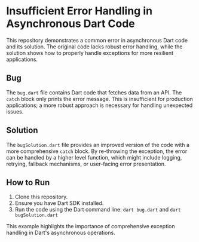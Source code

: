 # Insufficient Error Handling in Asynchronous Dart Code

This repository demonstrates a common error in asynchronous Dart code and its solution. The original code lacks robust error handling, while the solution shows how to properly handle exceptions for more resilient applications.

## Bug

The `bug.dart` file contains Dart code that fetches data from an API. The `catch` block only prints the error message. This is insufficient for production applications; a more robust approach is necessary for handling unexpected issues.

## Solution

The `bugSolution.dart` file provides an improved version of the code with a more comprehensive `catch` block. By re-throwing the exception, the error can be handled by a higher level function, which might include logging, retrying, fallback mechanisms, or user-facing error presentation.

## How to Run

1. Clone this repository.
2. Ensure you have Dart SDK installed.
3. Run the code using the Dart command line: `dart bug.dart` and `dart bugSolution.dart`

This example highlights the importance of comprehensive exception handling in Dart's asynchronous operations.